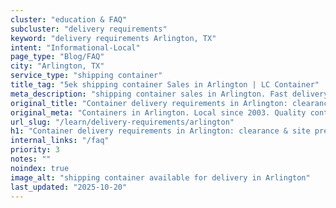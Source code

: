 ```yaml
---
cluster: "education & FAQ"
subcluster: "delivery requirements"
keyword: "delivery requirements Arlington, TX"
intent: "Informational-Local"
page_type: "Blog/FAQ"
city: "Arlington, TX"
service_type: "shipping container"
title_tag: "5ek shipping container Sales in Arlington | LC Container"
meta_description: "shipping container sales in Arlington. Fast delivery, competitive pricing. Serving delivery requirements area. Quote ID: HL1. Call (214) 524-4168 for your free quote today."
original_title: "Container delivery requirements in Arlington: clearance & site prep | LC Container"
original_meta: "Containers in Arlington. Local since 2003. Quality containers. Fast delivery. Get your free quote — call (214) 524-4168 today. LC Container — your trusted DF..."
url_slug: "/learn/delivery-requirements/arlington"
h1: "Container delivery requirements in Arlington: clearance & site prep"
internal_links: "/faq"
priority: 3
notes: ""
noindex: true
image_alt: "shipping container available for delivery in Arlington"
last_updated: "2025-10-20"
---
```


<!-- TODO: Add unique city/inventory copy, images, and internal links here. -->
